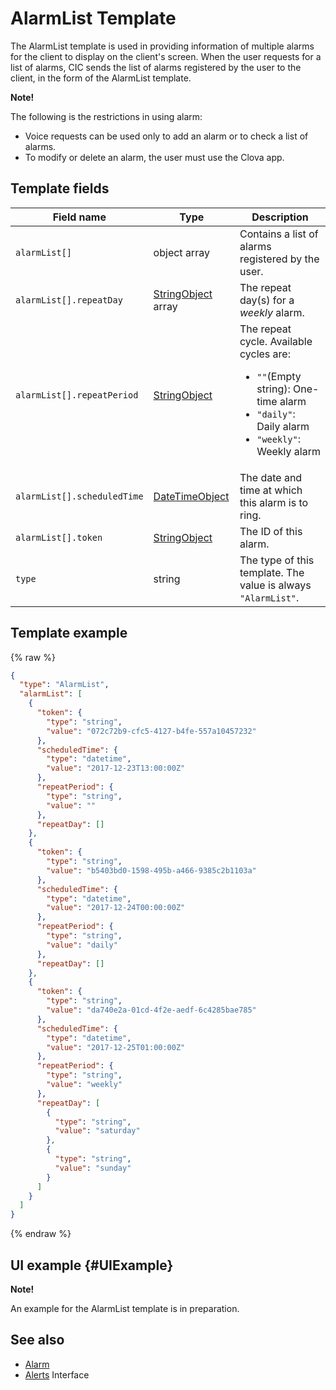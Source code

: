 # AlarmList Template

The AlarmList template is used in providing information of multiple alarms for the client to display on the client's screen.
When the user requests for a list of alarms, CIC sends the list of alarms registered by the user to the client, in the form of the AlarmList template.

<div class="note">
<p><strong>Note!</strong></p>
<p>The following is the restrictions in using alarm:</p>
<ul>
  <li>Voice requests can be used only to add an alarm or to check a list of alarms.</li>
  <li>To modify or delete an alarm, the user must use the Clova app.</li>
</ul>
</div>

## Template fields

| Field name       | Type    | Description                     |
|---------------|---------|-----------------------------|
| `alarmList[]`               | object array  | Contains a list of alarms registered by the user.                                                                                          |
| `alarmList[].repeatDay`     | [StringObject](/CIC/References/ContentTemplates/Shared_Objects.md#StringObject) array | The repeat day(s) for a _weekly_ alarm.  |
| `alarmList[].repeatPeriod`  | [StringObject](/CIC/References/ContentTemplates/Shared_Objects.md#StringObject)     | The repeat cycle. Available cycles are: <ul><li><code>""</code>(Empty string): One-time alarm</li><li><code>"daily"</code>: Daily  alarm</li><li><code>"weekly"</code>: Weekly alarm</li></ul> |
| `alarmList[].scheduledTime` | [DateTimeObject](/CIC/References/ContentTemplates/Shared_Objects.md#DateTimeObject) | The date and time at which this alarm is to ring.                      |
| `alarmList[].token`         | [StringObject](/CIC/References/ContentTemplates/Shared_Objects.md#StringObject)     | The ID of this alarm.                               |
| `type`                      | string                                                                              | The type of this template. The value is always `"AlarmList"`.             |

## Template example

{% raw %}

```json
{
  "type": "AlarmList",
  "alarmList": [
    {
      "token": {
        "type": "string",
        "value": "072c72b9-cfc5-4127-b4fe-557a10457232"
      },
      "scheduledTime": {
        "type": "datetime",
        "value": "2017-12-23T13:00:00Z"
      },
      "repeatPeriod": {
        "type": "string",
        "value": ""
      },
      "repeatDay": []
    },
    {
      "token": {
        "type": "string",
        "value": "b5403bd0-1598-495b-a466-9385c2b1103a"
      },
      "scheduledTime": {
        "type": "datetime",
        "value": "2017-12-24T00:00:00Z"
      },
      "repeatPeriod": {
        "type": "string",
        "value": "daily"
      },
      "repeatDay": []
    },
    {
      "token": {
        "type": "string",
        "value": "da740e2a-01cd-4f2e-aedf-6c4285bae785"
      },
      "scheduledTime": {
        "type": "datetime",
        "value": "2017-12-25T01:00:00Z"
      },
      "repeatPeriod": {
        "type": "string",
        "value": "weekly"
      },
      "repeatDay": [
        {
          "type": "string",
          "value": "saturday"
        },
        {
          "type": "string",
          "value": "sunday"
        }
      ]
    }
  ]
}
```

{% endraw %}

## UI example {#UIExample}

<div class="note">
<p><strong>Note!</strong></p>
<p>An example for the AlarmList template is in preparation.</p>
</div>

## See also
* [Alarm](/CIC/References/ContentTemplates/Alarm.md)
* [Alerts](/CIC/References/CICInterface/Alerts.md) Interface
